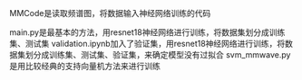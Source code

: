 MMCode是读取频谱图，将数据输入神经网络训练的代码

main.py是最基本的方法，用resnet18神经网络进行训练，将数据集划分成训练集、测试集
validation.ipynb加入了验证集，用resnet18神经网络进行训练，将数据集划分成训练集、测试集、验证集，来确定模型没有过拟合
svm_mmwave.py是用比较经典的支持向量机方法来进行训练